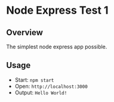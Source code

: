 # Node Express Test 1

## Overview

The simplest node express app possible.

## Usage

* Start: `npm start`
* Open: `http://localhost:3000`
* Output: `Hello World!`

